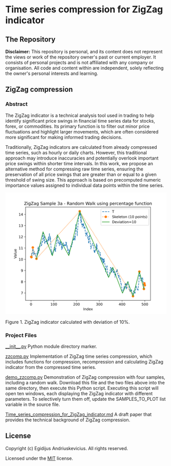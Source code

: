 # Time series compression for ZigZag indicator

## The Repository

**Disclaimer:**
This repository is personal, and its content does not represent the views or work of the repository owner's past or current employer.
It consists of personal projects and is not affiliated with any company or organisation.
All code and content within are independent, solely reflecting the owner's personal interests and learning.

## ZigZag compression

### Abstract

The ZigZag indicator is a technical analysis tool used in trading to help identify significant price swings in financial time series data for stocks, forex, or commodities.
Its primary function is to filter out minor price fluctuations and highlight larger movements, which are often considered more significant for making informed trading decisions.

Traditionally, ZigZag indicators are calculated from already compressed time series, such as hourly or daily charts.
However, this traditional approach may introduce inaccuracies and potentially overlook important price swings within shorter time intervals.
In this work, we propose an alternative method for compressing raw time series, ensuring the preservation of all price swings that are greater than or equal to a given threshold of swing size.
This approach is based on precomputed numeric importance values assigned to individual data points within the time series.

![Figure 1. ZigZag indicator calculated with deviation of 10%.](8_ZigZag_Sample_3a_-_Random_Walk_using_percentage_function_deviation=10.svg)

Figure 1. ZigZag indicator calculated with deviation of 10%.

### Project Files

[\_\_init\_\_.py](__init__.py)
Python module directory marker.

[zzcomp.py](zzcomp.py)
Implementation of ZigZag time series compression, which includes functions for compression, recompression and calculating ZigZag indicator from the compressed time series.

[demo_zzcomp.py](demo_zzcomp.py)
Demonstration of ZigZag compression with four samples, including a random walk. Download this file and the two files above into the same directory, then execute this Python script.
Executing this script will open ten windows, each displaying the ZigZag indicator with different parameters.
To selectively turn them off, update the SAMPLES_TO_PLOT list variable in the source file.

[Time_series_compression_for_ZigZag_indicator.md](Time_series_compression_for_ZigZag_indicator.md)
A draft paper that provides the technical background of ZigZag compression.

## License

Copyright (c) Egidijus Andriuskevicius. All rights reserved.

Licensed under the [MIT](LICENSE) license.
